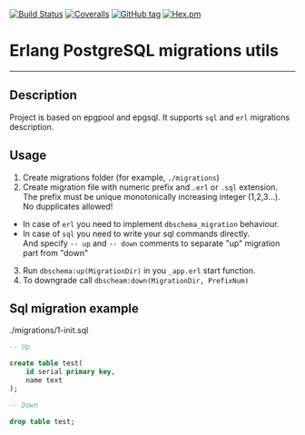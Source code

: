 [![Build Status](https://travis-ci.org/egobrain/dbschema.png?branch=master)](https://travis-ci.org/egobrain/dbschema.png?branch=master)
[![Coveralls](https://img.shields.io/coveralls/egobrain/dbschema.svg)](https://coveralls.io/github/egobrain/dbschema)
[![GitHub tag](https://img.shields.io/github/tag/egobrain/dbschema.svg)](https://github.com/egobrain/dbschema)
[![Hex.pm](https://img.shields.io/hexpm/v/dbschema.svg)](https://hex.pm/packages/dbschema)

# Erlang PostgreSQL migrations utils
----------------------------------------------------

## Description ##

Project is based on epgpool and epgsql.
It supports `sql` and `erl` migrations description.

## Usage ##

1. Create migrations folder (for example, `./migrations`)  
2. Create migration file with numeric prefix and `.erl` or `.sql` extension.  
The prefix must be unique monotonically increasing integer (1,2,3...).  
No dupplicates allowed!  
  * In case of `erl` you need to implement `dbschema_migration` behaviour.  
  * In case of `sql` you need to write your sql commands directly.  
    And specify `-- up` and `-- down` comments to separate "up" migration part from "down"
3. Run `dbschema:up(MigrationDir)` in you `_app.erl` start function.
4. To downgrade call `dbscheam:down(MigrationDir, PrefixNum)`

## Sql migration example

./migrations/1-init.sql

```sql
-- Up

create table test(
    id serial primary key,
    name text
);

-- Down

drop table test;
```

